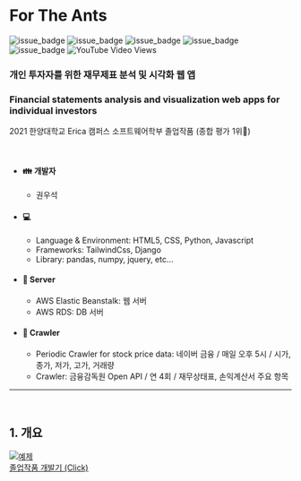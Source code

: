 # For The Ants

![issue_badge](https://img.shields.io/badge/python-3.8-blue?style=flat)
![issue_badge](https://img.shields.io/badge/django-3.7.1-blue?style=flat)
![issue_badge](https://img.shields.io/badge/tailwindcss-6.14.11-blue?style=flat)
![issue_badge](https://img.shields.io/badge/pandas-1.2.3-blue?style=flat)
![issue_badge](https://img.shields.io/badge/numpy-1.20.1-blue?style=flat)
![YouTube Video Views](https://img.shields.io/youtube/views/PR4RI2n3VL8?style=social)
### 개인 투자자를 위한 재무제표 분석 및 시각화 웹 앱
### Financial statements analysis and visualization web apps for individual investors

2021 한양대학교 Erica 캠퍼스 소프트웨어학부 졸업작품 (종합 평가 1위🥇)


</br>

* #### :family: 개발자
  * 권우석

* #### :computer:
  * Language & Environment: HTML5, CSS, Python, Javascript
  * Frameworks: TailwindCss, Django
  * Library: pandas, numpy, jquery, etc...

* #### :file_folder: Server
  * AWS Elastic Beanstalk: 웹 서버
  * AWS RDS: DB 서버

* #### :iphone: Crawler
  * Periodic Crawler for stock price data: 네이버 금융 / 매일 오후 5시 / 시가, 종가, 저가, 고가, 거래량 
  * Crawler: 금융감독원 Open API / 연 4회 / 재무상태표, 손익계산서 주요 항목

<hr/>

</br>

## 1. 개요
[![예제](http://img.youtube.com/vi/PR4RI2n3VL8/0.jpg)](https://youtu.be/PR4RI2n3VL8?t=0s)   
[졸업작품 개발기 (Click)](https://blog.naver.com/rnjsdntjr26/222387156770)  
